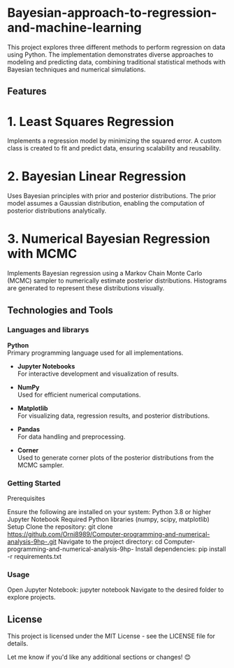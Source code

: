 # Bayesian-approach-to-regression-and-machine-learning
This project explores three different methods to perform regression on data using Python. The implementation demonstrates diverse approaches to modeling and predicting data, combining traditional statistical methods with Bayesian techniques and numerical simulations.

## Features

# 1. **Least Squares Regression**  
   Implements a regression model by minimizing the squared error. A custom class is created to fit and predict data, ensuring scalability and reusability.  

# 2. **Bayesian Linear Regression**  
   Uses Bayesian principles with prior and posterior distributions. The prior model assumes a Gaussian distribution, enabling the computation of posterior distributions analytically.  

# 3. **Numerical Bayesian Regression with MCMC**  
   Implements Bayesian regression using a Markov Chain Monte Carlo (MCMC) sampler to numerically estimate posterior distributions. Histograms are generated to represent these distributions visually.  
## Technologies and Tools

### Languages and librarys
**Python**  
   Primary programming language used for all implementations.  

- **Jupyter Notebooks**  
   For interactive development and visualization of results.  

- **NumPy**  
   Used for efficient numerical computations.  

- **Matplotlib**  
   For visualizing data, regression results, and posterior distributions.  

- **Pandas**  
   For data handling and preprocessing.  

- **Corner**  
   Used to generate corner plots of the posterior distributions from the MCMC sampler.

### Getting Started
Prerequisites

Ensure the following are installed on your system:
Python 3.8 or higher
Jupyter Notebook
Required Python libraries (numpy, scipy, matplotlib)
Setup
Clone the repository:
git clone https://github.com/Orni8989/Computer-programming-and-numerical-analysis-9hp-.git
Navigate to the project directory:
cd Computer-programming-and-numerical-analysis-9hp-
Install dependencies:
pip install -r requirements.txt

### Usage
Open Jupyter Notebook:
jupyter notebook
Navigate to the desired folder to explore projects.

## License
This project is licensed under the MIT License - see the LICENSE file for details.

Let me know if you'd like any additional sections or changes! 😊
